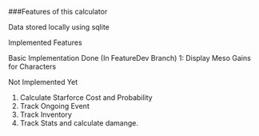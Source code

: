 ###Features of this calculator

Data stored locally using sqlite

Implemented Features

Basic Implementation Done (In FeatureDev Branch)
1: Display Meso Gains for Characters

Not Implemented Yet
1. Calculate Starforce Cost and Probability
2. Track Ongoing Event
3. Track Inventory
4. Track Stats and calculate damange. 
